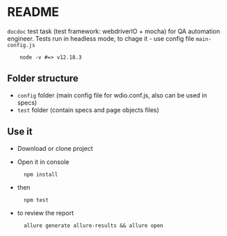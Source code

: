 # README

`docdoc` test task (test framework: webdriverIO + mocha) for QA automation engineer.
Tests run in headless mode, to chage it - use config file `main-config.js`

        node -v #=> v12.18.3

## Folder structure

- `config` folder (main config file for wdio.conf.js, also can be used in specs)
- `test` folder (contain specs and page objects files)

## Use it

- Download or clone project
- Open it in console
        
        npm install
- then
        
        npm test
- to review the report

        allure generate allure-results && allure open

